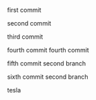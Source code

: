 first commit

second commit

third commit

fourth commit
fourth commit

fifth commit second branch

sixth commit second branch

tesla